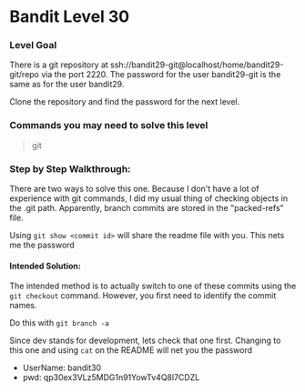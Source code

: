 # Bandit Level 30

### Level Goal
There is a git repository at ssh://bandit29-git@localhost/home/bandit29-git/repo via the port 2220. The password for the user bandit29-git is the same as for the user bandit29.

Clone the repository and find the password for the next level.

### Commands you may need to solve this level
> git 

### Step by Step Walkthrough:
There are two ways to solve this one. Because I don't have a lot of experience with git commands, I did my usual thing of checking objects in the .git path. Apparently, branch commits are stored in the "packed-refs" file. 

Using ```git show <commit id>``` will share the readme file with you. This nets me the password

#### Intended Solution: 
The intended method is to actually switch to one of these commits using the ```git checkout``` command. However, you first need to identify the commit names. 

Do this with ```git branch -a``` 

Since dev stands for development, lets check that one first. Changing to this one and using ```cat``` on the README will net you the password


* UserName: bandit30
* pwd: qp30ex3VLz5MDG1n91YowTv4Q8l7CDZL